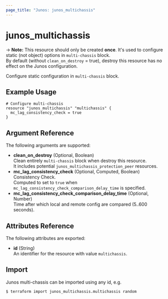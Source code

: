 ```yaml
---
page_title: "Junos: junos_multichassis"
---
```


# junos_multichassis

-> **Note:** This resource should only be created **once**.
It's used to configure static (not object) options in `multi-chassis` block.  
By default (without `clean_on_destroy` = true), destroy this resource has no effect on the Junos configuration.

Configure static configuration in `multi-chassis` block.

## Example Usage

```hcl
# Configure multi-chassis
resource "junos_multichassis" "multichassis" {
  mc_lag_consistency_check = true
}
```

## Argument Reference

The following arguments are supported:

- **clean_on_destroy** (Optional, Boolean)  
  Clean entirely `multi-chassis` block when destroy this resource.  
  It includes potential `junos_multichassis_protection_peer` resources.
- **mc_lag_consistency_check** (Optional, Computed, Boolean)  
  Consistency Check.  
  Computed to set to `true` when `mc_lag_consistency_check_comparison_delay_time` is specified.
- **mc_lag_consistency_check_comparison_delay_time** (Optional, Number)  
  Time after which local and remote config are compared (5..600 seconds).

## Attributes Reference

The following attributes are exported:

- **id** (String)  
  An identifier for the resource with value `multichassis`.

## Import

Junos multi-chassis can be imported using any id, e.g.

```shell
$ terraform import junos_multichassis.multichassis random
```

